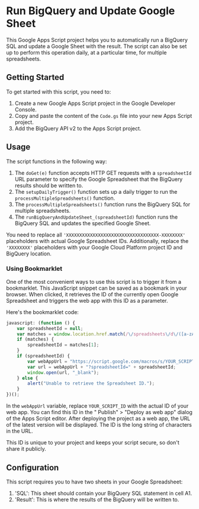 # Run BigQuery and Update Google Sheet

This Google Apps Script project helps you to automatically run a BigQuery SQL and update a Google Sheet with the result.
The script can also be set up to perform this operation daily, at a particular time, for multiple spreadsheets.

## Getting Started

To get started with this script, you need to:

1. Create a new Google Apps Script project in the Google Developer Console.
2. Copy and paste the content of the `Code.gs` file into your new Apps Script project.
3. Add the BigQuery API v2 to the Apps Script project.

## Usage

The script functions in the following way:

1. The `doGet(e)` function accepts HTTP GET requests with a `spreadsheetId` URL parameter to specify the Google
   Spreadsheet that the BigQuery results should be written to.
2. The `setupDailyTrigger()` function sets up a daily trigger to run the `processMultipleSpreadsheets()` function.
3. The `processMultipleSpreadsheets()` function runs the BigQuery SQL for multiple spreadsheets.
4. The `runBigQueryAndUpdateSheet_(spreadsheetId)` function runs the BigQuery SQL and updates the specified Google
   Sheet.

You need to replace all `'XXXXXXXXXXXXXXXXXXXXXXXXXXXXXXXXXXX-XXXXXXXX'` placeholders with actual Google Spreadsheet
IDs. Additionally, replace the `'XXXXXXXX'` placeholders with your Google Cloud Platform project ID and BigQuery
location.

### Using Bookmarklet

One of the most convenient ways to use this script is to trigger it from a bookmarklet. This JavaScript snippet can be
saved as a bookmark in your browser. When clicked, it retrieves the ID of the currently open Google Spreadsheet and
triggers the web app with this ID as a parameter.

Here's the bookmarklet code:

```javascript
javascript: (function () {
    var spreadsheetId = null;
    var matches = window.location.href.match(/\/spreadsheets\/d\/([a-zA-Z0-9-_]+)/);
    if (matches) {
        spreadsheetId = matches[1];
    }
    if (spreadsheetId) {
        var webAppUrl = "https://script.google.com/macros/s/YOUR_SCRIPT_ID/exec";
        var url = webAppUrl + "?spreadsheetId=" + spreadsheetId;
        window.open(url, "_blank");
    } else {
        alert("Unable to retrieve the Spreadsheet ID.");
    }
})();
```

In the `webAppUrl` variable, replace `YOUR_SCRIPT_ID` with the actual ID of your web app. You can find this ID in the "
Publish" > "Deploy as web app" dialog of the Apps Script editor. After deploying the project as a web app, the URL of
the latest version will be displayed. The ID is the long string of characters in the URL.

This ID is unique to your project and keeps your script secure, so don't share it publicly.

## Configuration

This script requires you to have two sheets in your Google Spreadsheet:

1. 'SQL': This sheet should contain your BigQuery SQL statement in cell A1.
2. 'Result': This is where the results of the BigQuery will be written to.
